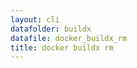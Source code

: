 ```yaml
---
layout: cli
datafolder: buildx
datafile: docker_buildx_rm
title: docker buildx rm
---
```

<!--
This page is automatically generated from Docker's source code. If you want to
suggest a change to the text that appears here, open a ticket or pull request
in the source repository on GitHub:

https://github.com/docker/buildx
-->
